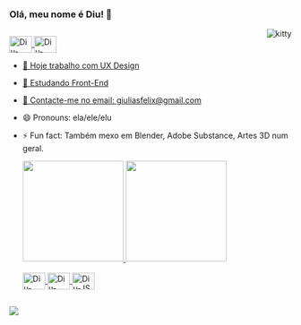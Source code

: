 ### Olá, meu nome é Diu! 👋

<img align="right" alt="kitty" src="http://clipart-library.com/image_gallery/n1582649.gif">

##

  <div>
  <a href ="http://https://www.behance.net/unnole" target="_blank"><img align="center" alt="Diu-HTML" height="30" width="40" src="https://cdn.jsdelivr.net/gh/devicons/devicon/icons/behance/behance-original.svg" />
  <a href ="https://www.linkedin.com/in/giulia-felix-56b65b14a/" target="_blank"><img align="center" alt="Diu-HTML" height="30" width="40" src="https://cdn.jsdelivr.net/gh/devicons/devicon/icons/linkedin/linkedin-original.svg" />
          
  </div>

- 🔭 Hoje trabalho com UX Design
- 🌱 Estudando Front-End
- 💬 Contacte-me no email: giuliasfelix@gmail.com
- 😄 Pronouns: ela/ele/elu
- ⚡ Fun fact: Também mexo em Blender, Adobe Substance, Artes 3D num geral.

  <div>
    <a href="https://github.com/diufelix">
    <img height="180em" src="https://github-readme-stats.vercel.app/api?username=diufelix&show_icons=true&theme=light&include_all_commits=true&count_private=true"/>
    <img height="180em" src="https://github-readme-stats.vercel.app/api/top-langs/?username=diufelix&layout=compact&langs_count=16&theme=light"/>
  </div>
  
  <div style="display: inline_block"><br>
    <img align="center" alt="Diu-HTML" height="30" width="40" src="https://cdn.jsdelivr.net/gh/devicons/devicon/icons/html5/html5-original-wordmark.svg" />
    <img align="center" alt="Diu-CSS" height="30" width="40" src="https://cdn.jsdelivr.net/gh/devicons/devicon/icons/css3/css3-original-wordmark.svg" />
    <img align="center" alt="Diu-JS" height="30" width="40" src="https://cdn.jsdelivr.net/gh/devicons/devicon/icons/javascript/javascript-original.svg" />
  </div>
 
  ##
  
<a href ="mailto:giuliasfelix@gmail.com"><img src="https://img.shields.io/badge/Gmail-D14836?style=for-the-badge&logo=gmail&logoColor=white" target="_blank"></a>
